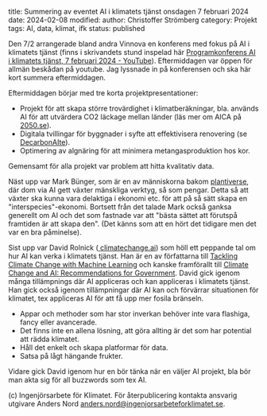 title: Summering av eventet AI i klimatets tjänst onsdagen 7 februari 2024
date: 2024-02-08
modified:
author: Christoffer Strömberg
category: Projekt
tags: AI, data, klimat, ifk
status: published

Den 7/2 arrangerade bland andra Vinnova en konferens med fokus på AI i
klimatets tjänst (finns i skrivandets stund inspelad här
<a href="https://www.youtube.com/watch?v=u938bi1stT8" target="_blank">
Programkonferens AI i klimatets tjänst, 7 februari 2024 - YouTube</a>).
Eftermiddagen var öppen för allmän beskådan på youtube. Jag lyssnade in
på konferensen och ska här kort summera eftermiddagen.

Eftermiddagen börjar med tre korta projektpresentationer:

* Projekt för att skapa större trovärdighet i klimatberäkningar, bla. används
AI för att utvärdera CO2 läckage mellan länder (läs mer om AICA på
<a href="https://2050.se/en/aica-ai-powered-carbon-border-adjustments-eng"
target="_blank">2050.se</a>).
* Digitala tvillingar för byggnader i syfte att effektivisera renovering
(se <a href="https://chalmersindustriteknik.se/projekt/decarbonaite/"
target = "_blank">DecarbonAIte</a>).
* Optimering av algnäring för att minimera metangasproduktion hos kor.

Gemensamt för alla projekt var problem att hitta kvalitativ data.

Näst upp var Mark Bünger, som är en av människorna bakom
<a href="https://www.plantiver.se/" target="_blank">plantiverse</a>, där dom via
AI gett växter mänskliga verktyg, så som pengar. Detta så att växter ska kunna
vara delaktiga i ekonomi etc. för att på så sätt skapa en
"interspecies"-ekonomi. Bortsett från det talade Mark också ganksa generellt om
AI och det som fastnade var att "bästa sättet att förutspå framtiden är att
skapa den". (Det känns som att en hört det tidigare men det var en bra påminelse).

Sist upp var David Rolnick (<a href="https://www.climatechange.ai/" target="_blank">
climatechange.ai</a>) som höll ett peppande tal om hur AI kan verka i klimatets
tjänst. Han är en av författarna till
<a href="https://dl.acm.org/doi/pdf/10.1145/3485128" target="_blank">Tackling
Climate Change with Machine Learning</a> och kanske framförallt till
<a href="https://www.gpai.ai/projects/climate-change-and-ai.pdf"
target="_blank">Climate Change and AI: Recommendations for Government</a>.
David gick igenom många tillämpnings där AI appliceras och kan appliceras i
klimatets tjänst. Han gick också igenom tillämpningar där AI kan och förvärrar
situationen för klimatet, tex appliceras AI för att få upp mer fosila bränseln.

* Appar och methoder som har stor inverkan behöver inte vara flashiga, fancy
eller avancerade.
* Det finns inte en allena lösning, att göra allting är det som har potential
att rädda klimatet.
* Håll det enkelt och skapa platformar för data.
* Satsa på lågt hängande frukter.

Vidare gick David igenom hur en bör tänka när en väljer AI projekt, bla bör man
akta sig för all buzzwords som tex AI.

(c) Ingenjörsarbete för Klimatet. För återpublicering kontakta ansvarig utgivare
Anders Nord [anders.nord@ingenjorsarbeteforklimatet.se](mailto:anders.nord@ingenjorsarbeteforklimatet.se).
